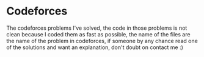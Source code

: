 # Codeforces
The codeforces problems I've solved, the code in those problems is not clean because I coded them as fast as possible,
the name of the files are the name of the problem in codeforces, if someone by any chance read one of the solutions and want 
an explanation, don't doubt on contact me :)
